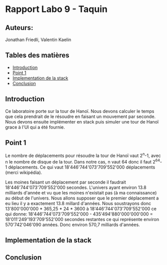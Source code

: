# Rapport Labo 9 - Taquin

## Auteurs:
Jonathan Friedli, Valentin Kaelin

## Tables des matières

* [Introduction](#Introduction)
* [Point 1](#Point-1)
* [Implementation de la stack](#Implementation-de-la-stack)
* [Conclusion](#Conclusion)

## Introduction
Ce laboratoire porte sur la tour de Hanoï. Nous devons calculer le temps que cela prendrait de le résoudre en faisant un mouvement par seconde. Nous devons ensuite implémenter en stack puis simuler une tour de Hanoï grace à l'UI qui a été fournie.

## Point 1
Le nombre de déplacements pour résoudre la tour de Hanoï vaut 2<sup>n</sup>-1, avec n le nombre de disque de la tour. Dans notre cas, n vaut 64 donc il faut 2<sup>64</sup>-1 déplacements. Ce qui vaut 18'446'744'073'709'552'000 déplacements (merci wikipédia). 

Les moines faisant un déplacement par seconde il faudrait 18'446'744'073'709'552'000 secondes. L'univers ayant environ 13.8 milliards d'année et vu que les moines n'existait pas (à ma connaissance) au début de l'univers. Nous allons supposer que le premier déplacement a eu lieu il y a exactement 13.8 millard d'années. Nous soustrayons donc 13'800'000'000 * 365,25 * 24 * 3600 à 18'446'744'073'709'552'000 ce qui donne: 
18'446'744'073'709'552'000 - 435'494'880'000'000'000 = 18'011'249'193'709'552'000 secondes restantes ce qui représente environ 570'742'046'090 années. Donc environ 570,7 milliards d'années.

## Implementation de la stack

## Conclusion